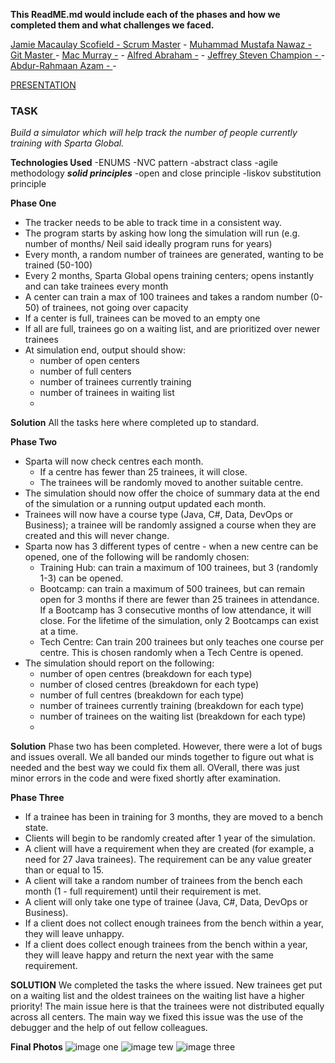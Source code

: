 **This ReadME.md would include each of the phases and how we completed them and what challenges we faced.**

[Jamie Macaulay Scofield - Scrum Master](https://github.com/JamieScofield) -
[Muhammad Mustafa Nawaz - Git Master ](https://github.com/Typist01) -
[Mac Murray -](https://github.com/Erratika) -
[Alfred Abraham -](https://github.com/AlfredAbra) -
[Jeffrey Steven Champion - ](https://github.com/Jchampion42) -
[Abdur-Rahmaan Azam - ](https://github.com/abdurshazam) -


[PRESENTATION](https://1drv.ms/p/s!AihWGuP9ei1-hSWH1qJt6YPf1mpK?e=WQimcE)

### TASK
*Build a simulator which will help track the number of people currently training with Sparta Global.*

**Technologies Used**
-ENUMS
-NVC pattern
-abstract class
-agile methodology
***solid principles***
-open and close principle
-liskov substitution principle

**Phase One**

- The tracker needs to be able to track time in a consistent way.
- The program starts by asking how long the simulation will run (e.g. number of months/ Neil said ideally program runs
  for years)
- Every month, a random number of trainees are generated, wanting to be trained (50-100)
- Every 2 months, Sparta Global opens training centers; opens instantly and can take trainees every month
- A center can train a max of 100 trainees and takes a random number (0-50) of trainees, not going over capacity
- If a center is full, trainees can be moved to an empty one
- If all are full, trainees go on a waiting list, and are prioritized over newer trainees
- At simulation end, output should show:
    - number of open centers
    - number of full centers
    - number of trainees currently training
    - number of trainees in waiting list
    - 
**Solution**
All the tasks here where completed up to standard.

**Phase Two**

- Sparta will now check centres each month.
    - If a centre has fewer than 25 trainees, it will close.
    - The trainees will be randomly moved to another suitable centre.
- The simulation should now offer the choice of summary data at the end of the simulation or a running output updated
  each month.
- Trainees will now have a course type (Java, C#, Data, DevOps or Business); a trainee will be randomly assigned a
  course when they are created and this will never change.
- Sparta now has 3 different types of centre - when a new centre can be opened, one of the following will be randomly
  chosen:
    - Training Hub: can train a maximum of 100 trainees, but 3 (randomly 1-3) can be opened.
    - Bootcamp: can train a maximum of 500 trainees, but can remain open for 3 months if there are fewer than 25
      trainees in attendance. If a Bootcamp has 3 consecutive months of low attendance, it will close. For the lifetime
      of the simulation, only 2 Bootcamps can exist at a time.
    - Tech Centre: Can train 200 trainees but only teaches one course per centre. This is chosen randomly when a Tech
      Centre is opened.
- The simulation should report on the following:
    - number of open centres (breakdown for each type)
    - number of closed centres (breakdown for each type)
    - number of full centres (breakdown for each type)
    - number of trainees currently training (breakdown for each type)
    - number of trainees on the waiting list (breakdown for each type)
    - 
**Solution**
Phase two has been completed. However, there were a lot of bugs and issues overall. We all banded our minds together to figure 
out what is needed and the best way we could fix them all. OVerall, there was just minor errors in the code and were fixed shortly 
after examination.

**Phase Three**
- If a trainee has been in training for 3 months, they are moved to a bench state.
- Clients will begin to be randomly created after 1 year of the simulation.
- A client will have a requirement when they are created (for example, a need for 27 Java trainees). The requirement can be any value greater than or equal to 15.
- A client will take a random number of trainees from the bench each month (1 - full requirement) until their requirement is met.
- A client will only take one type of trainee (Java, C#, Data, DevOps or Business).
- If a client does not collect enough trainees from the bench within a year, they will leave unhappy.
- If a client does collect enough trainees from the bench within a year, they will leave happy and return the next year with the same requirement.

**SOLUTION**
We completed the tasks the where issued.
New trainees get put on a waiting list and the oldest trainees on the waiting list have a higher priority!
The main issue here is that the trainees were not distributed equally across all centers. The main way we fixed this issue was the use 
of the debugger and the help of out fellow colleagues.

**Final Photos**
![image one](https://cdn.discordapp.com/attachments/991634120742539304/999657690898911312/unknown.png)
![image tew]()
![image three]()